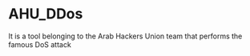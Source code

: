 # AHU_DDos
It is a tool belonging to the Arab Hackers Union team that performs the famous DoS attack 
